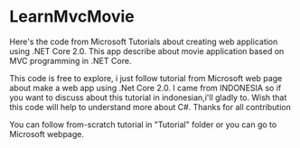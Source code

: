 # LearnMvcMovie
Here's the code from Microsoft Tutorials about creating web application using .NET Core 2.0. This app describe about movie application based on MVC programming in .NET Core.

This code is free to explore, i just follow tutorial from Microsoft web page about make a web app using .Net Core 2.0. I came from INDONESIA so
if you want to discuss about this tutorial in indonesian,i'll gladly to. Wish that this code will help to understand more about C#. Thanks for all contribution

You can follow from-scratch tutorial in "Tutorial" folder or you can go to Microsoft webpage.
